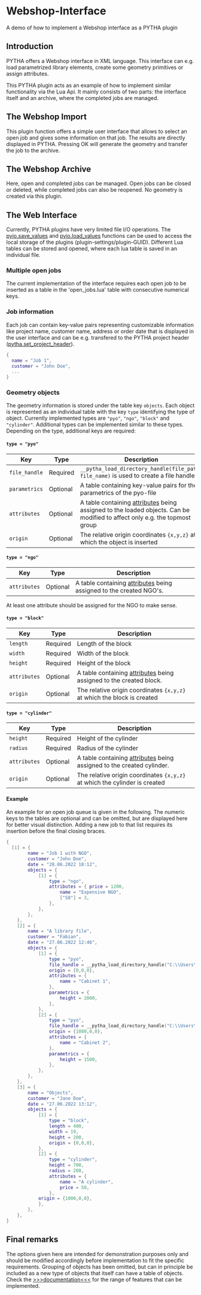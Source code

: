 # Webshop-Interface
A demo of how to implement a Webshop interface as a PYTHA plugin

## Introduction

PYTHA offers a Webshop interface in XML language. This interface can e.g. load parametrized library elements, create some geometry primitives or assign attributes.

This PYTHA plugin acts as an example of how to implement similar functionality via the Lua Api. It mainly consists of two parts: the interface itself and an archive, where the completed jobs are managed. 

## The Webshop Import

This plugin function offers a simple user interface that allows to select an open job and gives some information on that job. The results are directly displayed in PYTHA. Pressing OK will generate the geometry and transfer the job to the archive. 

## The Webshop Archive

Here, open and completed jobs can be managed. Open jobs can be closed or deleted, while completed jobs can also be reopened. No geometry is created via this plugin.

## The Web Interface

Currently, PYTHA plugins have very limited file I/O operations. The [pyio.save_values](https://github.com/pytha-3d-cad/pytha-lua-api/wiki/pyio.save_values) and [pyio.load_values](https://github.com/pytha-3d-cad/pytha-lua-api/wiki/pyio.load_values) functions can be used to access the local storage of the plugins (plugin-settings/plugin-GUID). Different Lua tables can be stored and opened, where each lua table is saved in an individual file. 

### Multiple open jobs
The current implementation of the interface requires each open job to be inserted as a table in the 'open_jobs.lua' table with consecutive numerical keys.    

### Job information
Each job can contain key-value pairs representing customizable information like project name, customer name, address or order date that is displayed in the user interface and can be e.g. transfered to the PYTHA project header ([pytha.set_project_header](https://github.com/pytha-3d-cad/pytha-lua-api/wiki/pytha.set_project_header)).

```lua
{
  name = "Job 1",
  customer = "John Doe",
  ...
}
```

### Geometry objects
The geometry information is stored under the table key `objects`. Each object is represented as an individual table with the key `type` identifying the type of object. Currently implemented types are `"pyo"`, `"ngo"`, `"block"` and `"cylinder"`. Additional types can be implemented similar to these types. Depending on the type, additional keys are required:
#### `type = "pyo"` 
Key | Type | Description
---|---|---
`file_handle` | Required | `__pytha_load_directory_handle(file_path, file_name)` is used to create a file handle 
`parametrics` | Optional | A table containing key-value pairs for the parametrics of the pyo-file 
`attributes` | Optional | A table containing [attributes](https://github.com/pytha-3d-cad/pytha-lua-api/wiki/pytha.set_element_attributes) being assigned to the loaded objects. Can be modified to affect only e.g. the topmost group 
`origin` | Optional | The relative origin coordinates `{x,y,z}` at which the object is inserted

#### `type = "ngo"` 
Key | Type | Description
---|---|---
`attributes` | Optional | A table containing [attributes](https://github.com/pytha-3d-cad/pytha-lua-api/wiki/pytha.set_element_attributes) being assigned to the created NGO's. 

At least one attribute should be assigned for the NGO to make sense.

#### `type = "block"` 
Key | Type | Description
---|---|---
`length` | Required | Length of the block
`width` | Required | Width of the block
`height` | Required | Height of the block
`attributes` | Optional | A table containing [attributes](https://github.com/pytha-3d-cad/pytha-lua-api/wiki/pytha.set_element_attributes) being assigned to the created block. 
`origin` | Optional | The relative origin coordinates `{x,y,z}` at which the block is created

#### `type = "cylinder"` 
Key | Type | Description
---|---|---
`height` | Required | Height of the cylinder
`radius` | Required | Radius of the cylinder
`attributes` | Optional | A table containing [attributes](https://github.com/pytha-3d-cad/pytha-lua-api/wiki/pytha.set_element_attributes) being assigned to the created cylinder. 
`origin` | Optional | The relative origin coordinates `{x,y,z}` at which the cylinder is created

#### Example
An example for an open job queue is given in the following. The numeric keys to the tables are optional and can be omitted, but are displayed here for better visual distinction. Adding a new job to that list requires its insertion before the final closing braces.

```lua
{ 
  [1] = { 
		name = "Job 1 with NGO",
		customer = "John Doe",
		date = "28.06.2022 18:12",
		objects = { 
			[1] = { 
				type = "ngo",
				attributes = { price = 1200,
					name = "Expensive NGO",
					["58"] = 3,
				},
			},
		},
	},
	[2] = { 
		name = "A library file",
		customer = "Fabian",
		date = "27.06.2022 12:46",
		objects = { 
			[1] = { 
				type = "pyo",
				file_handle = __pytha_load_directory_handle("C:\\Users\\fabian\\Desktop\\parametrics.pyo", "parametrics.pyo"),
				origin = {0,0,0},
				attributes = { 
					name = "Cabinet 1",
				},
				parametrics = { 
					height = 2000,
				},
			},
			[2] = { 
				type = "pyo",
				file_handle = __pytha_load_directory_handle("C:\\Users\\fabian\\Desktop\\parametrics.pyo", "parametrics.pyo"),
				origin = {1080,0,0},
				attributes = { 
					name = "Cabinet 2",
				},
				parametrics = { 
					height = 1500,
				},
			},
		},
	},
	[3] = { 
		name = "Objects",
		customer = "Jane Doe",
		date = "27.06.2022 13:12",
		objects = { 
			[1] = { 
				type = "block",
				length = 400,
				width = 19,
				height = 200,
				origin = {0,0,0},
			},
			[2] = { 
				type = "cylinder",
				height = 700,
				radius = 200,
				attributes = { 
					name = "A cylinder",
					price = 50,
				},
			origin = {1000,0,0},
			},	
		},
	},
}
```
## Final remarks
The options given here are intended for demonstration purposes only and should be modified accordingly before implementation to fit the specific requirements. Grouping of objects has been omitted, but can in principle be included as a new type of objects that itself can have a table of objects. Check the [>>>documentation<<<](https://github.com/pytha-3d-cad/pytha-lua-api/wiki) for the range of features that can be implemented.
